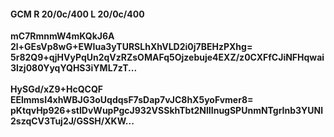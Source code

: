 #### GCM R 20/0c/400 L 20/0c/400
**mC7RmnmW4mKQkJ6A**<br/>**2l+GEsVp8wG+EWIua3yTURSLhXhVLD2i0j7BEHzPXhg=**<br/>**5r82Q9+qjHVyPqUn2qVzRZsOMAFq5Ojzebuje4EXZ/z0CXFfCJiNFHqwai3lzj080YyqYQHS3iYML7zT...**<br/><br/>
**HySGd/xZ9+HcQCQF**<br/>**EElmmsI4xhWBJG3oUqdqsF7sDap7vJC8hX5yoFvmer8=**<br/>**pKtqvHp926+stIDvWupPgcJ932VSSkhTbt2NlIInugSPUnmNTgrInb3YUNl2szqCV3Tuj2J/GSSH/XKW...**